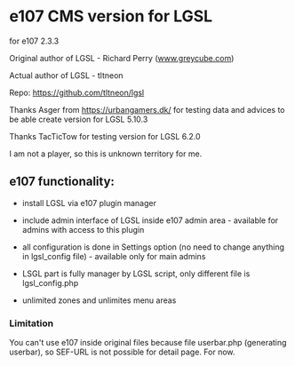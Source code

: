 
# e107 CMS version for LGSL 

for e107 2.3.3 

Original author of LGSL - Richard Perry (www.greycube.com)

Actual author of LGSL - tltneon 

Repo: https://github.com/tltneon/lgsl

Thanks Asger from https://urbangamers.dk/ for testing data and advices to be able create version for LGSL  5.10.3

Thanks TacTicTow  for testing version for LGSL 6.2.0

I am not a player, so this is unknown territory for me. 
 


## e107 functionality:

- install LGSL via e107 plugin manager

- include admin interface of LGSL inside e107 admin area - available for admins with access to this plugin

- all configuration is done in Settings option (no need to change anything in lgsl_config file) - available only for main admins

- LSGL part is fully manager by LGSL script, only different file is lgsl_config.php

- unlimited zones and unlimites menu areas


### Limitation

You can't use e107 inside original files because file userbar.php (generating userbar), so SEF-URL is not possible for detail page. For now.  

